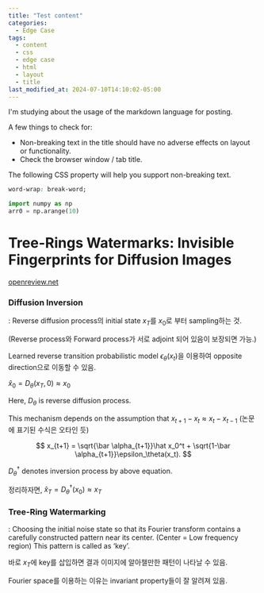 ```yaml
---
title: "Test content"
categories:
  - Edge Case
tags:
  - content
  - css
  - edge case
  - html
  - layout
  - title
last_modified_at: 2024-07-10T14:10:02-05:00
---
```


I'm studying about the usage of the markdown language for posting.

A few things to check for:

  * Non-breaking text in the title should have no adverse effects on layout or functionality.
  * Check the browser window / tab title.

The following CSS property will help you support non-breaking text.

```css
word-wrap: break-word;
```
``` python
import numpy as np
arr0 = np.arange(10)
```
# Tree-Rings Watermarks: Invisible Fingerprints for Diffusion Images

[openreview.net](https://openreview.net/pdf?id=Z57JrmubNl)

### Diffusion Inversion

: Reverse diffusion process의 initial state $x_T$를 $x_0$로 부터 sampling하는 것.

(Reverse process와 Forward process가 서로 adjoint 되어 있음이 보장되면 가능.)

Learned reverse transition probabilistic model $\epsilon_\theta(x_t)$을 이용하여 opposite direction으로 이동할 수 있음.

$\hat x_0=D_\theta(x_T,0)\approx x_0$

Here, $D_\theta$ is reverse diffusion process.

This mechanism depends on the assumption that  $x_{t+1}-x_t\approx x_{t}-x_{t-1}$ (논문에 표기된 수식은 오타인 듯)

$$ x_{t+1} = \sqrt{\bar \alpha_{t+1}}\hat x_0^t + \sqrt{1-\bar \alpha_{t+1}}\epsilon_\theta(x_t). $$

$D^\dagger_\theta$ denotes inversion process by above equation.

정리하자면, $\hat x_T=D^\dagger_\theta(x_0)\approx x_T$

### Tree-Ring Watermarking

: Choosing the initial noise state so that its Fourier transform contains a carefully constructed pattern near its center. (Center = Low frequency region) This pattern is called as ‘key’.

바로 $x_T$에 key를 삽입하면 결과 이미지에 알아챌만한 패턴이 나타날 수 있음. 

Fourier space를 이용하는 이유는 invariant property들이 잘 알려져 있음.
